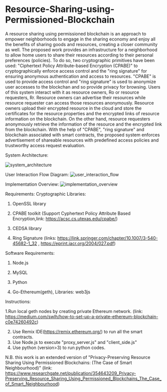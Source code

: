 # Resource-Sharing-using-Permissioned-Blockchain
A resource sharing using permissioned blockchain is an approach to empower neighborhoods to engage in the sharing economy and enjoy all the benefits of sharing goods and resources, creating a closer community as well. The proposed work provides an infrastructure for a neighborhood to allow home users to share their resources according to their personal preferences (policies). To do so, two cryptographic primitives have been used: "Ciphertext Policy Attribute-based Encryption (CPABE)" to cryptographically enforce  access control and  the "ring signature" for ensuring anonymous authentication and access to resources. "CPABE" is used to provide access control and "ring signature" is used to anonymize user accesses to the blockchan and so provide privacy for browsing. Users of this system interact with it as resource owners, Ro or resource requesters, Rr. Resource owners can advertise their resources while resource requester can access those resources anonymously. Resource owners upload their encrypted resource in the cloud and store the certificates for the resource properties and the encrypted links of resource information on the blockchain. On the other hand, resource requesters anonymously retrieve the information of the resource and the encrypted link from the blockchain. With the help of "CPABE", "ring signature" and blockchain associated with smart contracts, the proposed system enforces advertisement of shareable resources with predefined access policies and trustworthy access request evaluation.

System Architecture:

![system_architecture](https://user-images.githubusercontent.com/93157246/171309525-f5950664-a32c-417d-aa71-d9b76bd8cccf.png)


User Interaction Flow Diagram:
![user_interaction_flow](https://user-images.githubusercontent.com/93157246/171309528-e4059a83-4769-44eb-ae67-6b1981f1a871.png)


Implementation Overview:
![implementation_overview](https://user-images.githubusercontent.com/93157246/171310113-a9377640-7a2a-4c7b-bc29-976d0b324984.png)

Requirements:
Cryptographic Libraries:

  1. OpenSSL library
  
  2. CPABE toolkit (Support Cyphertext Policy Attribute Based Encryption,link: https://acsc.cs.utexas.edu/cpabe/)
  
  3. CEDSA library
  
  4. Ring Signature (links: https://link.springer.com/chapter/10.1007/3-540-45682-1_32 , https://eprint.iacr.org/2004/027.pdf)
  
Software Requirements:

  1. Node.js
  
  2. MySQL
  
  3. Python
  
  4. Go-Ethereum(geth),
     Libraries: web3js
   
  Instructions:
  
  1.Run local geth nodes by creating private Ethereum network. 
    (link: https://medium.com/swlh/how-to-set-up-a-private-ethereum-blockchain-c0e74260492c)
    
  2. Use Remix IDE(https://remix.ethereum.org/) to run all the smart contracts.
  3. Use Node.js to execute "proxy_server.js" and "client_side.js" 
  4. Use python (version>3) to run python codes.

N.B. this work is an extended version of "Privacy-Preserving Resource Sharing Using Permissioned Blockchains: (The Case of Smart Neighbourhood)" (link: https://www.researchgate.net/publication/354643209_Privacy-Preserving_Resource_Sharing_Using_Permissioned_Blockchains_The_Case_of_Smart_Neighbourhood)
